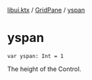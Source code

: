 [libui.ktx](../README.md) / [GridPane](README.md) / [yspan](yspan.md)

# yspan

`var yspan: Int = 1`

The height of the Control.
